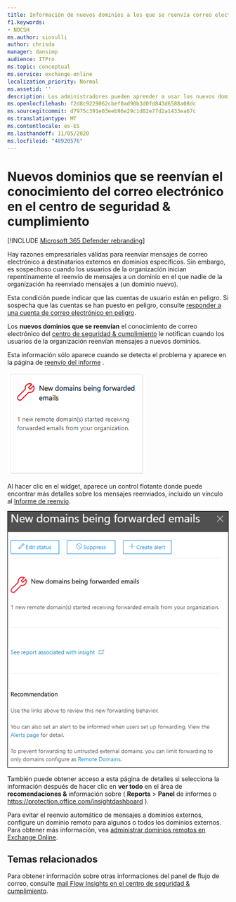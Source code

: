 ```yaml
---
title: Información de nuevos dominios a los que se reenvía correo electrónico
f1.keywords:
- NOCSH
ms.author: siosulli
author: chrisda
manager: dansimp
audience: ITPro
ms.topic: conceptual
ms.service: exchange-online
localization_priority: Normal
ms.assetid: ''
description: Los administradores pueden aprender a usar los nuevos dominios que reenviaron el conocimiento del correo electrónico en el panel de flujo de correo en el centro de seguridad & cumplimiento para investigar Cuándo sus usuarios reenvían mensajes a dominios externos a los que nunca se ha reenviado.
ms.openlocfilehash: f2d8c9229062cbef0ad90b3d0fd843d6588a08dc
ms.sourcegitcommit: d7975c391e03eeb96e29c1d02e77d2a1433ea67c
ms.translationtype: MT
ms.contentlocale: es-ES
ms.lasthandoff: 11/05/2020
ms.locfileid: "48920576"
---
```

# <a name="new-domains-being-forwarded-email-insight-in-the-security--compliance-center"></a>Nuevos dominios que se reenvían el conocimiento del correo electrónico en el centro de seguridad & cumplimiento

[!INCLUDE [Microsoft 365 Defender rebranding](../includes/microsoft-defender-for-office.md)]


Hay razones empresariales válidas para reenviar mensajes de correo electrónico a destinatarios externos en dominios específicos. Sin embargo, es sospechoso cuando los usuarios de la organización inician repentinamente el reenvío de mensajes a un dominio en el que nadie de la organización ha reenviado mensajes a (un dominio nuevo).

Esta condición puede indicar que las cuentas de usuario están en peligro. Si sospecha que las cuentas se han puesto en peligro, consulte [responder a una cuenta de correo electrónico en peligro](https://docs.microsoft.com/microsoft-365/security/office-365-security/responding-to-a-compromised-email-account).

Los **nuevos dominios que se reenvían** el conocimiento de correo electrónico del [centro de seguridad & cumplimiento](https://protection.office.com) le notifican cuando los usuarios de la organización reenvían mensajes a nuevos dominios.

Esta información sólo aparece cuando se detecta el problema y aparece en la página de [reenvío del informe](view-mail-flow-reports.md#forwarding-report) .

![Información de nuevos dominios a los que se reenvía correo electrónico](../../media/mfi-new-domains-being-forwarded.png)

Al hacer clic en el widget, aparece un control flotante donde puede encontrar más detalles sobre los mensajes reenviados, incluido un vínculo al [Informe de reenvío](view-mail-flow-reports.md#forwarding-report).

![Control flotante de detalles que aparece después de hacer clic en los nuevos dominios que se reenviaron el conocimiento de correo electrónico](../../media/mfi-new-domains-being-forwarded-details.png)

También puede obtener acceso a esta página de detalles si selecciona la información después de hacer clic en **ver todo** en el área de **recomendaciones &** información sobre ( **Reports** \> **Panel** de informes o <https://protection.office.com/insightdashboard> ).

Para evitar el reenvío automático de mensajes a dominios externos, configure un dominio remoto para algunos o todos los dominios externos. Para obtener más información, vea [administrar dominios remotos en Exchange Online](https://docs.microsoft.com/Exchange/mail-flow-best-practices/remote-domains/manage-remote-domains).

## <a name="related-topics"></a>Temas relacionados

Para obtener información sobre otras informaciones del panel de flujo de correo, consulte [mail Flow Insights en el centro de seguridad & cumplimiento](mail-flow-insights-v2.md).
